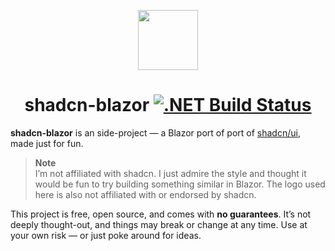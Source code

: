 <p align="center">
 <img align="center" src="Source/ShadcnBlazor.Docs/wwwroot/logo.svg" height="96" />
 <h1 align="center">
  shadcn-blazor
 <a href="https://github.com/rbs-toni/shadcn-blazor/actions/workflows/dotnet.yml">
    <img src="https://github.com/rbs-toni/shadcn-blazor/actions/workflows/dotnet.yml/badge.svg" alt=".NET Build Status" />
  </a>
 </h1>
</p>

**shadcn-blazor** is an side-project — a Blazor port of port of [shadcn/ui](https://ui.shadcn.com/), made just for fun.

> **Note**  
> I’m not affiliated with shadcn. I just admire the style and thought it would be fun to try building something similar in Blazor.
> The logo used here is also not affiliated with or endorsed by shadcn.

This project is free, open source, and comes with **no guarantees**. It’s not deeply thought-out, and things may break or change at any time. Use at your own risk — or just poke around for ideas.
